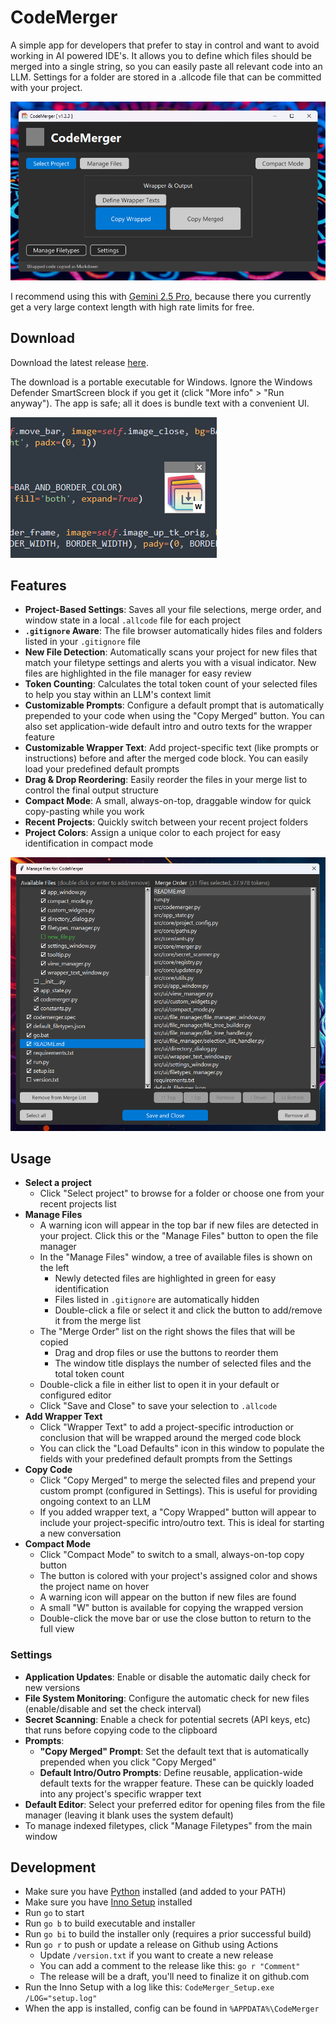 # CodeMerger

A simple app for developers that prefer to stay in control and want to avoid working in AI powered IDE's. It allows you to define which files should be merged into a single string, so you can easily paste all relevant code into an LLM. Settings for a folder are stored in a .allcode file that can be committed with your project.


![Main application window](./dev/screenshot_01.png "The main application window")


I recommend using this with [Gemini 2.5 Pro](https://aistudio.google.com/prompts/new_chat), because there you currently get a very large context length with high rate limits for free.


## Download

Download the latest release [here](https://github.com/DrSiemer/codemerger/releases).

The download is a portable executable for Windows. Ignore the Windows Defender SmartScreen block if you get it (click "More info" > "Run anyway"). The app is safe; all it does is bundle text with a convenient UI.


![Compact mode](./dev/screenshot_02.png "Always-in-front compact mode")


## Features

- **Project-Based Settings**: Saves all your file selections, merge order, and window state in a local `.allcode` file for each project
- **`.gitignore` Aware**: The file browser automatically hides files and folders listed in your `.gitignore` file
- **New File Detection**: Automatically scans your project for new files that match your filetype settings and alerts you with a visual indicator. New files are highlighted in the file manager for easy review
- **Token Counting**: Calculates the total token count of your selected files to help you stay within an LLM's context limit
- **Customizable Prompts**: Configure a default prompt that is automatically prepended to your code when using the "Copy Merged" button. You can also set application-wide default intro and outro texts for the wrapper feature
- **Customizable Wrapper Text**: Add project-specific text (like prompts or instructions) before and after the merged code block. You can easily load your predefined default prompts
- **Drag & Drop Reordering**: Easily reorder the files in your merge list to control the final output structure
- **Compact Mode**: A small, always-on-top, draggable window for quick copy-pasting while you work
- **Recent Projects**: Quickly switch between your recent project folders
- **Project Colors**: Assign a unique color to each project for easy identification in compact mode


![File management](./dev/screenshot_03c.png "File management")


## Usage

- **Select a project**
    - Click "Select project" to browse for a folder or choose one from your recent projects list
- **Manage Files**
    - A warning icon will appear in the top bar if new files are detected in your project. Click this or the "Manage Files" button to open the file manager
    - In the "Manage Files" window, a tree of available files is shown on the left
        - Newly detected files are highlighted in green for easy identification
        - Files listed in `.gitignore` are automatically hidden
        - Double-click a file or select it and click the button to add/remove it from the merge list
    - The "Merge Order" list on the right shows the files that will be copied
        - Drag and drop files or use the buttons to reorder them
        - The window title displays the number of selected files and the total token count
    - Double-click a file in either list to open it in your default or configured editor
    - Click "Save and Close" to save your selection to `.allcode`
- **Add Wrapper Text**
    - Click "Wrapper Text" to add a project-specific introduction or conclusion that will be wrapped around the merged code block
    - You can click the "Load Defaults" icon in this window to populate the fields with your predefined default prompts from the Settings
- **Copy Code**
    - Click "Copy Merged" to merge the selected files and prepend your custom prompt (configured in Settings). This is useful for providing ongoing context to an LLM
    - If you added wrapper text, a "Copy Wrapped" button will appear to include your project-specific intro/outro text. This is ideal for starting a new conversation
- **Compact Mode**
    - Click "Compact Mode" to switch to a small, always-on-top copy button
    - The button is colored with your project's assigned color and shows the project name on hover
    - A warning icon will appear on the button if new files are found
    - A small "W" button is available for copying the wrapped version
    - Double-click the move bar or use the close button to return to the full view


### Settings

- **Application Updates**: Enable or disable the automatic daily check for new versions
- **File System Monitoring**: Configure the automatic check for new files (enable/disable and set the check interval)
- **Secret Scanning**: Enable a check for potential secrets (API keys, etc) that runs before copying code to the clipboard
- **Prompts**:
    - **"Copy Merged" Prompt**: Set the default text that is automatically prepended when you click "Copy Merged"
    - **Default Intro/Outro Prompts**: Define reusable, application-wide default texts for the wrapper feature. These can be quickly loaded into any project's specific wrapper text
- **Default Editor**: Select your preferred editor for opening files from the file manager (leaving it blank uses the system default)
- To manage indexed filetypes, click "Manage Filetypes" from the main window


## Development

- Make sure you have [Python](https://www.python.org/downloads/) installed (and added to your PATH)
- Make sure you have [Inno Setup](https://jrsoftware.org/isdl.php) installed
- Run `go` to start
- Run `go b` to build executable and installer
- Run `go bi` to build the installer only (requires a prior successful build)
- Run `go r` to push or update a release on Github using Actions
    - Update `/version.txt` if you want to create a new release
    - You can add a comment to the release like this: `go r "Comment"`
    - The release will be a draft, you'll need to finalize it on github.com
- Run the Inno Setup with a log like this: `CodeMerger_Setup.exe /LOG="setup.log"`
- When the app is installed, config can be found in `%APPDATA%\CodeMerger`